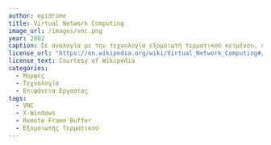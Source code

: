 ```yaml
---
author: epidrome
title: Virtual Network Computing 
image_url: /images/vnc.png
year: 2002
caption: Σε αναλογία με την τεχνολογία εξομοιωτή τερματικού κειμένου, η τεχνολογία εικονικού υπολογιστή επιτρέπει την διάδραση με γραφικές διεπαφές και συσκευές εισόδου πέρα από το πληκτρολόγιο. Η διαθεσιμότητα των ευρυζωνικών δικτύων έδωσε την δυνατότητα της μετάδοσης σε πραγματικό χρόνο μιας γραφικής διεπαφής από έναν απομακρυσμένο υπολογιστή σε ένα απλό τερματικό που έχει μόνο συστήματα εισόδου και εξόδου με τον χρήστη. Το τερματικό αναλαμβάνει την απεικόνιση της διεπαφής και την είσοδο από τον χρήστη, αλλά όλη η επεξεργασία καθώς και η σύνθεση της εικόνας γίνεται στον απομακρυσμένο υπολογιστή και στέλνεται ως συμπιεσμένη εικόνα.
license_url: "https://en.wikipedia.org/wiki/Virtual_Network_Computing#/media/File:VNC_in_KDE.png" 
license_text: Courtesy of Wikipedia 
categories:
  - Μορφές
  - Τεχνολογία
  - Επιφάνεια Εργασίας
tags:
  - VNC 
  - X-Windows 
  - Remote Frame Buffer
  - Εξομοιωτής Τερματικού
---
```

